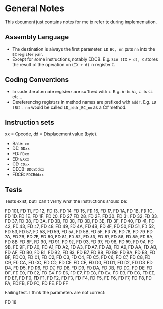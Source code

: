 ﻿# General Notes

This document just contains notes for me to refer to during implementation.

## Assembly Language

- The destination is always the first parameter. `LD BC, nn` puts `nn` into the `BC` register pair.
- Except for some instructions, notably DDCB. E.g. `SLA (IX + d), C` stores the result of the operation on `(IX + d)` in register `C`.

## Coding Conventions

- In code the alternate registers are suffixed with `1`. E.g. `B'` is `B1`, `C'` is `C1` etc...
- Dereferencing registers in method names are prefixed with `addr`. E.g. `LD (BC), nn` would be called `LD_addr_BC_nn` as a C# method.

## Instruction sets

xx = Opcode, dd = Displacement value (byte).

- Base: `xx`
- DD: `DDxx`
- FD: `FDxx`
- ED: `EXxx`
- CB: `CBxx`
- DDCB: `DDCBddxx`
- FDCB: `FDCBddxx`

## Tests

Tests exist, but I can't verify what the instructions should be:

FD 101, FD 11, FD 12, FD 13, FD 14, FD 15, FD 16, FD 17, FD 1A, FD 1B, FD 1C, FD 1D, FD 1E, FD 1F, FD 20, FD 27, FD 28, FD 2F, FD 30, FD 31, FD 32, FD 33, FD 37, FD 38, FD 3A, FD 3B, FD 3C, FD 3D, FD 3E, FD 3F, FD 40, FD 41, FD 42, FD 43, FD 47, FD 48, FD 49, FD 4A, FD 4B, FD 4F, FD 50, FD 51, FD 52, FD 53, FD 57, FD 58, FD 59, FD 5A, FD 5B, FD 5F, FD 76, FD 78, FD 79, FD 7A, FD 7B, FD 7F, FD 80, FD 81, FD 82, FD 83, FD 87, FD 88, FD 89, FD 8A, FD 8B, FD 8F, FD 90, FD 91, FD 92, FD 93, FD 97, FD 98, FD 99, FD 9A, FD 9B, FD 9F, FD A0, FD A1, FD A2, FD A3, FD A7, FD A8, FD A9, FD AA, FD AB, FD AF, FD B0, FD B1, FD B2, FD B3, FD B7, FD B8, FD B9, FD BA, FD BB, FD BF, FD C0, FD C1, FD C2, FD C3, FD C4, FD C5, FD C6, FD C7, FD C8, FD C9, FD CA, FD CC, FD CD, FD CE, FD CF, FD D0, FD D1, FD D2, FD D3, FD D4, FD D5, FD D6, FD D7, FD D8, FD D9, FD DA, FD DB, FD DC, FD DE, FD DF, FD E0, FD E2, FD E4, FD E6, FD E7, FD E8, FD EA, FD EB, FD EC, FD EE, FD EF, FD F0, FD F1, FD F2, FD F3, FD F4, FD F5, FD F6, FD F7, FD F8, FD FA, FD FB, FD FC, FD FE, FD FF

Failing test. I think the parameters are not correct:

FD 18